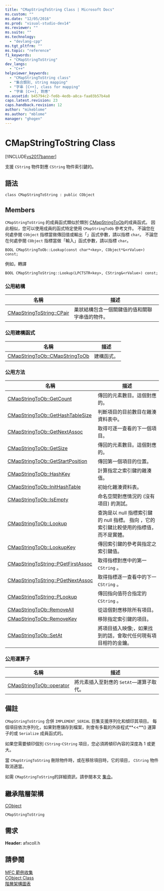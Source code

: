 ```yaml
---
title: "CMapStringToString Class | Microsoft Docs"
ms.custom: ""
ms.date: "12/05/2016"
ms.prod: "visual-studio-dev14"
ms.reviewer: ""
ms.suite: ""
ms.technology: 
  - "devlang-cpp"
ms.tgt_pltfrm: ""
ms.topic: "reference"
f1_keywords: 
  - "CMapStringToString"
dev_langs: 
  - "C++"
helpviewer_keywords: 
  - "CMapStringToString class"
  - "集合類別, string mapping"
  - "字串 [C++], class for mapping"
  - "字串 [C++], 對應"
ms.assetid: b45794c2-fe6b-4edb-a8ca-faa03b57b4a8
caps.latest.revision: 23
caps.handback.revision: 12
author: "mikeblome"
ms.author: "mblome"
manager: "ghogen"
---
```

# CMapStringToString Class
[!INCLUDE[vs2017banner](../../assembler/inline/includes/vs2017banner.md)]

支援 `CString` 物件對應 `CString` 物件索引鍵的。  
  
## 語法  
  
```  
class CMapStringToString : public CObject  
```  
  
## Members  
 `CMapStringToString` 的成員函式類似於類別 [CMapStringToOb](../../mfc/reference/cmapstringtoob-class.md)的成員函式。  因此相似，您可以使用成員的函式特定使用 `CMapStringToOb` 參考文件。  不論您在何處參閱 `CObject` 指標當做傳回值或輸出「」函式參數，請以指標 `char`。  不論您在何處參閱 `CObject` 指標當做「輸入」函式參數，請以指標 `char`。  
  
 `BOOL CMapStringToOb::Lookup(const char*<key>, CObject*&<rValue>) const;`  
  
 例如，轉譯  
  
 `BOOL CMapStringToString::Lookup(LPCTSTR<key>, CString&<rValue>) const;`  
  
### 公用結構  
  
|名稱|描述|  
|--------|--------|  
|[CMapStringToString::CPair](../Topic/CMapStringToString::CPair.md)|巢狀結構包含一個關鍵值的值和關聯字串值的物件。|  
  
### 公用建構函式  
  
|名稱|描述|  
|--------|--------|  
|[CMapStringToOb::CMapStringToOb](../Topic/CMapStringToOb::CMapStringToOb.md)|建構函式。|  
  
### 公用方法  
  
|名稱|描述|  
|--------|--------|  
|[CMapStringToOb::GetCount](../Topic/CMapStringToOb::GetCount.md)|傳回的元素數目。這個對應的。|  
|[CMapStringToOb::GetHashTableSize](../Topic/CMapStringToOb::GetHashTableSize.md)|判斷項目的目前數目在雜湊資料表中。|  
|[CMapStringToOb::GetNextAssoc](../Topic/CMapStringToOb::GetNextAssoc.md)|取得可逐一查看的下一個項目。|  
|[CMapStringToOb::GetSize](../Topic/CMapStringToOb::GetSize.md)|傳回的元素數目。這個對應的。|  
|[CMapStringToOb::GetStartPosition](../Topic/CMapStringToOb::GetStartPosition.md)|傳回第一個項目的位置。|  
|[CMapStringToOb::HashKey](../Topic/CMapStringToOb::HashKey.md)|計算指定之索引鍵的雜湊值。|  
|[CMapStringToOb::InitHashTable](../Topic/CMapStringToOb::InitHashTable.md)|初始化雜湊資料表。|  
|[CMapStringToOb::IsEmpty](../Topic/CMapStringToOb::IsEmpty.md)|命名空間對應情況的 \(沒有項目\) 的測試。|  
|[CMapStringToOb::Lookup](../Topic/CMapStringToOb::Lookup.md)|查詢是以 null 指標索引鍵的 null 指標。  指向 ，它的索引鍵比較使用的指標值，而不是實體。|  
|[CMapStringToOb::LookupKey](../Topic/CMapStringToOb::LookupKey.md)|傳回索引鍵的參考與指定之索引鍵值。|  
|[CMapStringToString::PGetFirstAssoc](../Topic/CMapStringToString::PGetFirstAssoc.md)|取得指標對應中的第一 `CString` 。|  
|[CMapStringToString::PGetNextAssoc](../Topic/CMapStringToString::PGetNextAssoc.md)|取得指標逐一查看中的下一 `CString` 。|  
|[CMapStringToString::PLookup](../Topic/CMapStringToString::PLookup.md)|傳回指向值符合指定的 `CString` 。|  
|[CMapStringToOb::RemoveAll](../Topic/CMapStringToOb::RemoveAll.md)|從這個對應移除所有項目。|  
|[CMapStringToOb::RemoveKey](../Topic/CMapStringToOb::RemoveKey.md)|移除指定索引鍵的項目。|  
|[CMapStringToOb::SetAt](../Topic/CMapStringToOb::SetAt.md)|將項目插入映像;，如果找到的話，會取代任何現有項目相符的金鑰。|  
  
### 公用運算子  
  
|名稱|描述|  
|--------|--------|  
|[CMapStringToOb::operator](../Topic/CMapStringToOb::operator.md)|將元素插入至對應的 `SetAt`—運算子取代。|  
  
## 備註  
 `CMapStringToString` 合併 `IMPLEMENT_SERIAL` 巨集支援序列化和傾印其項目。  每個項目依次序列化，如果對應儲存到檔案，則會有多載的外掛程式**\<\<**\(\) 運算子的或 `Serialize` 成員函式的。  
  
 如果您需要傾印個別 `CString`\-`CString` 項目，您必須將傾印內容的深度為 1 或更大。  
  
 當 `CMapStringToString` 刪除物件時，或在移除項目時，它的項目， `CString` 物件取消適當。  
  
 如需 `CMapStringToString`的詳細資訊，請參閱本文 [集合](../../mfc/collections.md)。  
  
## 繼承階層架構  
 [CObject](../../mfc/reference/cobject-class.md)  
  
 `CMapStringToString`  
  
## 需求  
 **Header:** afxcoll.h  
  
## 請參閱  
 [MFC 範例收集](../../top/visual-cpp-samples.md)   
 [CObject Class](../../mfc/reference/cobject-class.md)   
 [階層架構圖表](../../mfc/hierarchy-chart.md)